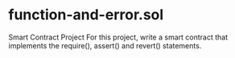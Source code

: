 # function-and-error.sol
Smart Contract Project For this project, write a smart contract that implements the require(), assert() and revert() statements.
